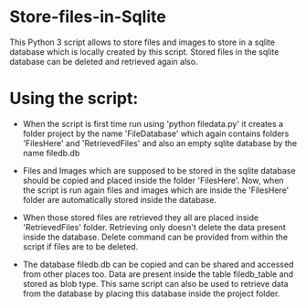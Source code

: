 # Store-files-in-Sqlite
This Python 3 script allows to store files and images to store in a sqlite database which is locally created by this script. Stored files in the sqlite database can be deleted and retrieved again also.

# Using the script:

- When the script is first time run using 'python filedata.py' it creates a folder project by the name 'FileDatabase' which again contains folders 'FilesHere' and 'RetrievedFiles' and also an empty sqlite database by the name filedb.db

- Files and Images which are supposed to be stored in the sqlite database should be copied and placed inside the folder 'FilesHere'. Now, when the script is run again files and images which are inside the 'FilesHere' folder are automatically stored inside the database.

- When those stored files are retrieved they all are placed inside 'RetrievedFiles' folder. Retrieving only doesn't delete the data present inside the database. Delete command can be provided from within the script if files are to be deleted.

- The database filedb.db can be copied and can be shared and accessed from other places too. Data are present inside the table filedb_table and stored as blob type. This same script can also be used to retrieve data from the database by placing this database inside the project folder.

